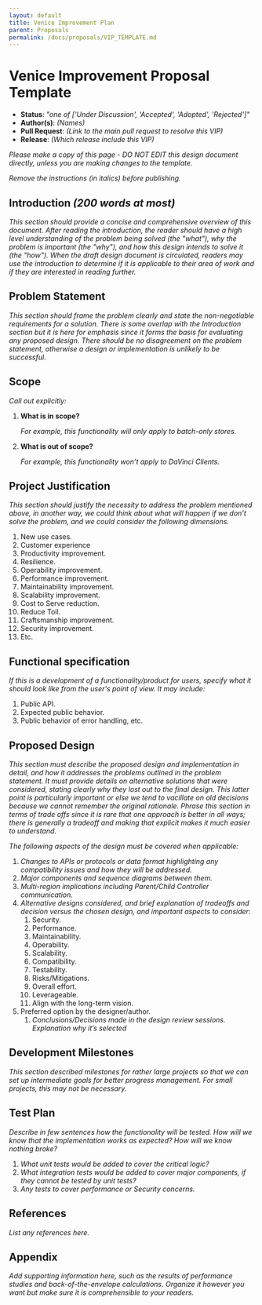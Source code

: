 ```yaml
---
layout: default
title: Venice Improvement Plan
parent: Proposals
permalink: /docs/proposals/VIP_TEMPLATE.md
---
```


# Venice Improvement Proposal Template

* **Status**: _"one of ['Under Discussion', 'Accepted', 'Adopted', 'Rejected']"_
* **Author(s)**: _(Names)_
* **Pull Request**: _(Link to the main pull request to resolve this VIP)_
* **Release**: _(Which release include this VIP)_

_Please make a copy of this page - DO NOT EDIT this design document directly, unless you are making 
changes to the template._

_Remove the instructions (in italics) before publishing._

## Introduction  _(200 words at most)_

_This section should provide a concise and comprehensive overview of this document. After reading the introduction, 
the reader should have a high level understanding of the problem being solved (the "what"), why the problem is 
important (the "why"), and how this design intends to solve it (the "how"). 
When the draft design document is circulated, readers may use the introduction to determine if it is 
applicable to their area of work and if they are interested in reading further._

## Problem Statement 

_This section should frame the problem clearly and state the non-negotiable requirements for a solution. 
There is some overlap with the Introduction section but it is here for emphasis since it forms the basis 
for evaluating any proposed design. There should be no disagreement on the problem statement, 
otherwise a design or implementation is unlikely to be successful._ 


## Scope

_Call out explicitly:_

1. **What is in scope?**

   _For example, this functionality will only apply to batch-only stores._

2. **What is out of scope?**

    _For example, this functionality won’t apply to DaVinci Clients._

## Project Justification

_This section should justify the necessity to address the problem mentioned above, in another way, 
we could think about what will happen if we don’t solve the problem, and we could consider the following dimensions._
1. New use cases.
2. Customer experience
3. Productivity improvement.
4. Resilience.
5. Operability improvement.
6. Performance improvement.
7. Maintainability improvement.
8. Scalability improvement.
9. Cost to Serve reduction.
10. Reduce Toil.
11. Craftsmanship improvement.
12. Security improvement.
13. Etc.

## Functional specification

_If this is a development of a functionality/product for users, specify what it should look like from the user's point of view.
It may include:_
1. Public API.
2. Expected public behavior.
3. Public behavior of error handling, etc.

## Proposed Design

_This section must describe the proposed design and implementation in detail, and how it 
addresses the problems outlined in the problem statement. It must provide details on alternative solutions 
that were considered, stating clearly why they lost out to the final design. This latter point is particularly 
important or else we tend to vacillate on old decisions because we cannot remember the original rationale. 
Phrase this section in terms of trade offs since it is rare that one approach is better in all ways; there is
generally a tradeoff and making that explicit makes it much easier to understand._

_The following aspects of the design must be covered when applicable:_

1. _Changes to APIs or protocols or data format highlighting any compatibility issues and how they will be addressed._
2. _Major components and sequence diagrams between them._
3. _Multi-region implications including Parent/Child Controller communication._
4. _Alternative designs considered, and brief explanation of tradeoffs and decision versus the chosen design, 
and important aspects to consider_:
   1. Security.
   2. Performance.
   3. Maintainability.
   4. Operability.
   5. Scalability.
   6. Compatibility.
   7. Testability.
   8. Risks/Mitigations.
   9. Overall effort.
   10. Leverageable.
   11. Align with the long-term vision.
5. Preferred option by the designer/author.
   1. _Conclusions/Decisions made in the design review sessions. Explanation why it’s selected_

## Development Milestones
_This section described milestones for rather large projects so that we can set up intermediate goals for 
better progress management.
For small projects, this may not be necessary._

## Test Plan

_Describe in few sentences how the functionality will be tested.
 How will we know that the implementation works as expected? How will we know nothing broke?_

1. _What unit tests would be added to cover the critical logic?_
2. _What integration tests would be added to cover major components, if they cannot be tested by unit tests?_
3. _Any tests to cover performance or Security concerns._


## References 

_List any references here._

## Appendix

_Add supporting information here, such as the results of performance studies and back-of-the-envelope calculations. 
Organize it however you want but make sure it is comprehensible to your readers._









